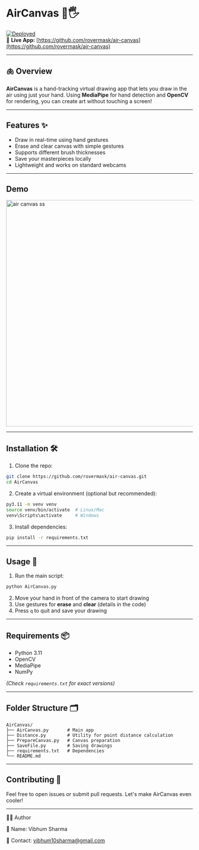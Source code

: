 # AirCanvas 🎨🖐️

[![Deployed](https://img.shields.io/badge/Live-Demo-green)](https://github.com/rovermask/air-canvas)  
🔗 **Live App:** [https://github.com/rovermask/air-canvas](https://github.com/rovermask/air-canvas) 

---

## 🫁 Overview

**AirCanvas** is a hand-tracking virtual drawing app that lets you draw in the air using just your hand. Using **MediaPipe** for hand detection and **OpenCV** for rendering, you can create art without touching a screen!

---

## Features ✨

* Draw in real-time using hand gestures
* Erase and clear canvas with simple gestures
* Supports different brush thicknesses
* Save your masterpieces locally
* Lightweight and works on standard webcams

---

## Demo

<img width="1526" height="611" alt="air canvas ss" src="https://github.com/user-attachments/assets/3c9f134f-48e4-4652-8063-d48d90b591cd" />

---

## Installation 🛠️

1. Clone the repo:

```bash
git clone https://github.com/rovermask/air-canvas.git
cd AirCanvas
```

2. Create a virtual environment (optional but recommended):

```bash
py3.11 -m venv venv
source venv/bin/activate  # Linux/Mac
venv\Scripts\activate     # Windows
```

3. Install dependencies:

```bash
pip install -r requirements.txt
```

---

## Usage 🚀

1. Run the main script:

```bash
python AirCanvas.py
```

2. Move your hand in front of the camera to start drawing
3. Use gestures for **erase** and **clear** (details in the code)
4. Press `q` to quit and save your drawing

---

## Requirements 📦

* Python 3.11
* OpenCV
* MediaPipe
* NumPy

*(Check `requirements.txt` for exact versions)*

---

## Folder Structure 🗂️

```
AirCanvas/
├── AirCanvas.py       # Main app
├── Distance.py        # Utility for point distance calculation
├── PrepareCanvas.py   # Canvas preparation
├── SaveFile.py        # Saving drawings
├── requirements.txt   # Dependencies
└── README.md
```

---

## Contributing 🤝

Feel free to open issues or submit pull requests. Let's make AirCanvas even cooler!

---

🙋‍♂️ Author

📌 Name: Vibhum Sharma

📧 Contact: vibhum10sharma@gmail.com
